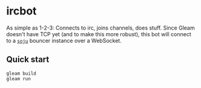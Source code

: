 # ircbot

As simple as 1-2-3: Connects to irc, joins channels, does stuff.
Since Gleam doesn't have TCP yet (and to make this more robust),
this bot will connect to a [`soju`](https://soju.im) bouncer instance
over a WebSocket.

## Quick start

```
gleam build
gleam run
```

